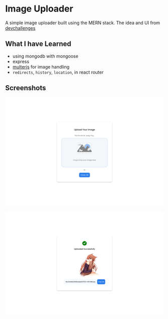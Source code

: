 # Image Uploader

A simple image uploader built using the MERN stack. The idea and UI from [devchallenges](https://devchallenges.io/challenges/O2iGT9yBd6xZBrOcVirx)

## What I have Learned

-   using mongodb with mongoose
-   express
-   [multerjs](https://github.com/expressjs/multer) for image handling
-   `redirects`, `history`, `location`, in react router

## Screenshots

![home_page](images/1.png)

![upload_success_page](images/2.png)
